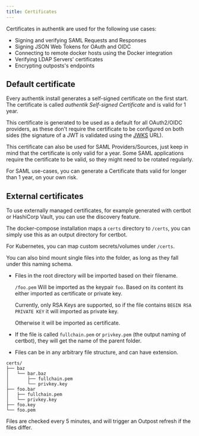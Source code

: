 ```yaml
---
title: Certificates
---
```


Certificates in authentik are used for the following use cases:

- Signing and verifying SAML Requests and Responses
- Signing JSON Web Tokens for OAuth and OIDC
- Connecting to remote docker hosts using the Docker integration
- Verifying LDAP Servers' certificates
- Encrypting outposts's endpoints

## Default certificate

Every authentik install generates a self-signed certificate on the first start. The certificate is called *authentik Self-signed Certificate* and is valid for 1 year.

This certificate is generated to be used as a default for all OAuth2/OIDC providers, as these don't require the certificate to be configured on both sides (the signature of a JWT is validated using the [JWKS](https://auth0.com/docs/security/tokens/json-web-tokens/json-web-key-sets) URL).

This certificate can also be used for SAML Providers/Sources, just keep in mind that the certificate is only valid for a year. Some SAML applications require the certificate to be valid, so they might need to be rotated regularly.

For SAML use-cases, you can generate a Certificate thats valid for longer than 1 year, on your own risk.

## External certificates

To use externally managed certificates, for example generated with certbot or HashiCorp Vault, you can use the discovery feature.

The docker-compose installation maps a `certs` directory to `/certs`, you can simply use this as an output directory for certbot.

For Kubernetes, you can map custom secrets/volumes under `/certs`.

You can also bind mount single files into the folder, as long as they fall under this naming schema.

- Files in the root directory will be imported based on their filename.

    `/foo.pem` Will be imported as the keypair `foo`. Based on its content its either imported as certificate or private key.

    Currently, only RSA Keys are supported, so if the file contains `BEGIN RSA PRIVATE KEY` it will imported as private key.

    Otherwise it will be imported as certificate.

- If the file is called `fullchain.pem` or `privkey.pem` (the output naming of certbot), they will get the name of the parent folder.
- Files can be in any arbitrary file structure, and can have extension.

```
certs/
├── baz
│   └── bar.baz
│       ├── fullchain.pem
│       └── privkey.key
├── foo.bar
│   ├── fullchain.pem
│   └── privkey.key
├── foo.key
└── foo.pem
```

Files are checked every 5 minutes, and will trigger an Outpost refresh if the files differ.
